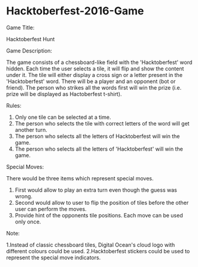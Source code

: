 # Hacktoberfest-2016-Game

Game Title:

Hacktoberfest Hunt



Game Description:
	
The game consists of a chessboard-like field with the 'Hacktoberfest' word hidden.
Each time the user selects a tile, it will flip and show the content under it.
The tile will either display a cross sign or a letter present in the 'Hacktoberfest' word. There
will be a player and an opponent (bot or friend). The person who strikes all the words
first will win the prize (i.e. prize will be displayed as Hactoberfest t-shirt).

Rules:

1. Only one tile can be selected at a time.
2. The person who selects the tile with correct letters of the word will get another turn.
3. The person who selects all the letters of Hacktoberfest will win the game.
3. The person who selects all the letters of 'Hacktoberfest' will win the game.

Special Moves:

There would be three items which represent special moves.
1. First would allow to play an extra turn even though the guess was wrong.
2. Second would allow to user to flip the position of tiles before the other user can perform the moves.
3. Provide hint of the opponents tile positions.
Each move can be used only once.

Note: 

1.Instead of classic chessboard tiles, Digital Ocean's cloud logo with different colours could be used.
2.Hacktoberfest stickers could be used to represent the special move indicators.


